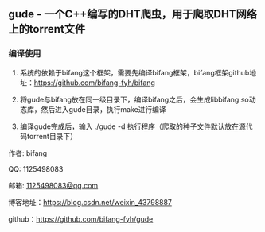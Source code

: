## gude - 一个C++编写的DHT爬虫，用于爬取DHT网络上的torrent文件


### 编译使用

1. 系统的依赖于bifang这个框架，需要先编译bifang框架，bifang框架github地址：https://github.com/bifang-fyh/bifang 

2. 将gude与bifang放在同一级目录下，编译bifang之后，会生成libbifang.so动态库，然后进入gude目录，执行make进行编译

3. 编译gude完成后，输入 ./gude -d 执行程序（爬取的种子文件默认放在源代码torrent目录下）



作者: bifang

QQ: 1125498083

邮箱: 1125498083@qq.com

博客地址：https://blog.csdn.net/weixin_43798887

github：https://github.com/bifang-fyh/gude
